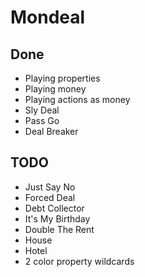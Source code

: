 # Mondeal

## Done

- Playing properties
- Playing money
- Playing actions as money
- Sly Deal
- Pass Go
- Deal Breaker

## TODO

- Just Say No
- Forced Deal
- Debt Collector
- It's My Birthday
- Double The Rent
- House
- Hotel
- 2 color property wildcards
